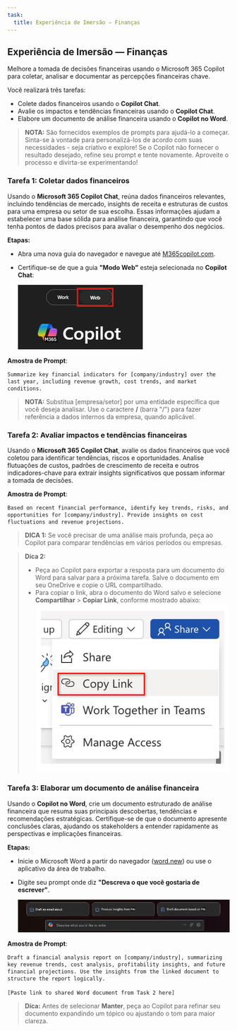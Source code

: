 ```yaml
---
task:
  title: Experiência de Imersão — Finanças
---
```


## Experiência de Imersão — Finanças  

Melhore a tomada de decisões financeiras usando o Microsoft 365 Copilot para coletar, analisar e documentar as percepções financeiras chave.

Você realizará três tarefas:  

- Colete dados financeiros usando o **Copilot Chat**.  
- Avalie os impactos e tendências financeiras usando o **Copilot Chat**.  
- Elabore um documento de análise financeira usando o **Copilot no Word**.  

> **NOTA:** São fornecidos exemplos de prompts para ajudá-lo a começar. Sinta-se à vontade para personalizá-los de acordo com suas necessidades - seja criativo e explore! Se o Copilot não fornecer o resultado desejado, refine seu prompt e tente novamente. Aproveite o processo e divirta-se experimentando!  

### Tarefa 1: Coletar dados financeiros  

Usando o **Microsoft 365 Copilot Chat**, reúna dados financeiros relevantes, incluindo tendências de mercado, insights de receita e estruturas de custos para uma empresa ou setor de sua escolha. Essas informações ajudam a estabelecer uma base sólida para análise financeira, garantindo que você tenha pontos de dados precisos para avaliar o desempenho dos negócios.

**Etapas:**

- Abra uma nova guia do navegador e navegue até [M365copilot.com](https://m365copilot.com/).
- Certifique-se de que a guia **"Modo Web"** esteja selecionada no **Copilot Chat**:

    ![captura de tela mostrando a guia Modo de trabalho.](../Prompts/Media/web-mode.png)

**Amostra de Prompt**:

```text
Summarize key financial indicators for [company/industry] over the last year, including revenue growth, cost trends, and market conditions.
```

> **NOTA:** Substitua [empresa/setor] por uma entidade específica que você deseja analisar. Use o caractere **/** (barra "/") para fazer referência a dados internos da empresa, quando aplicável.

### Tarefa 2: Avaliar impactos e tendências financeiras  

Usando o **Microsoft 365 Copilot Chat**, avalie os dados financeiros que você coletou para identificar tendências, riscos e oportunidades. Analise flutuações de custos, padrões de crescimento de receita e outros indicadores-chave para extrair insights significativos que possam informar a tomada de decisões.

**Amostra de Prompt**:

```text
Based on recent financial performance, identify key trends, risks, and opportunities for [company/industry]. Provide insights on cost fluctuations and revenue projections.
```

> **DICA 1:** Se você precisar de uma análise mais profunda, peça ao Copilot para comparar tendências em vários períodos ou empresas.

> **Dica 2:**  
>
> - Peça ao Copilot para exportar a resposta para um documento do Word para salvar para a próxima tarefa. Salve o documento em seu OneDrive e copie o URL compartilhado.
> - Para copiar o link, abra o documento do Word salvo e selecione **Compartilhar** > **Copiar Link**, conforme mostrado abaixo:  
> ![Compartilhar link.](../Demos/Media/share-menu-with-copy-link-9fd1c60a.png)

### Tarefa 3: Elaborar um documento de análise financeira  

Usando o **Copilot no Word**, crie um documento estruturado de análise financeira que resuma suas principais descobertas, tendências e recomendações estratégicas. Certifique-se de que o documento apresente conclusões claras, ajudando os stakeholders a entender rapidamente as perspectivas e implicações financeiras.

**Etapas:**

- Inicie o Microsoft Word a partir do navegador ([word.new](https://word.new)) ou use o aplicativo da área de trabalho.
- Digite seu prompt onde diz **"Descreva o que você gostaria de escrever"**.

    ![captura de tela mostrando o Copilot no Word.](../Prompts/Media/draft-with-copilot.png)

**Amostra de Prompt**:

```text
Draft a financial analysis report on [company/industry], summarizing key revenue trends, cost analysis, profitability insights, and future financial projections. Use the insights from the linked document to structure the report logically.

[Paste link to shared Word document from Task 2 here]
```

> **Dica:** Antes de selecionar **Manter**, peça ao Copilot para refinar seu documento expandindo um tópico ou ajustando o tom para maior clareza.
